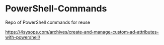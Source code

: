 # PowerShell-Commands
Repo of PowerShell commands for reuse


https://4sysops.com/archives/create-and-manage-custom-ad-attributes-with-powershell/
